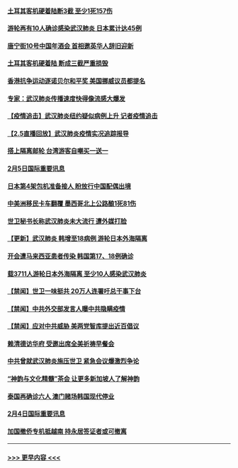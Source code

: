 #### [土耳其客机硬着陆断3截 至少1死157伤](../pages/prog202/a102770508.md?t=02061122) 
#### [游轮再有10人确诊感染武汉肺炎 日本累计达45例](../pages/prog202/a102770476.md?t=02061122) 
#### [唐宁街10号中国年酒会 首相邀英华人辞旧迎新](../pages/prog202/a102770458.md?t=02061122) 
#### [土耳其客机硬着陆 断成三截严重损毁](../pages/prog202/a102770239.md?t=02061122) 
#### [香港抗争运动逐诺贝尔和平奖 美国挪威议员都提名](../pages/prog202/a102770390.md?t=02061122) 
#### [专家：武汉肺炎传播速度快得像流感大爆发](../pages/prog202/a102770132.md?t=02061122) 
#### [【疫情追击】武汉肺炎纽约疑似病例上升 记者疫情追击](../pages/prog202/a102770000.md?t=02061122) 
#### [【2.5直播回放】武汉肺炎疫情实况追踪报导](../pages/prog202/a102769913.md?t=02061122) 
#### [搭上隔离邮轮 台湾游客自嘲买一送一](../pages/prog202/a102769845.md?t=02061122) 
#### [2月5日国际重要讯息](../pages/prog202/a102769821.md?t=02061122) 
#### [日本第4架包机准备接人 盼放行中国配偶出境](../pages/prog202/a102769765.md?t=02061122) 
#### [中美洲移民卡车翻覆 墨西哥北上公路酿1死81伤](../pages/prog202/a102769703.md?t=02061122) 
#### [世卫秘书长称武汉肺炎未大流行 遭外媒打脸](../pages/prog202/a102769679.md?t=02061122) 
#### [【更新】武汉肺炎 韩增至18病例 游轮日本外海隔离](../pages/prog202/a102758911.md?t=02061122) 
#### [开会遭马来西亚患者传染 韩国第17、18例确诊](../pages/prog202/a102769600.md?t=02061122) 
#### [载3711人游轮日本外海隔离 至少10人感染武汉肺炎](../pages/prog202/a102769538.md?t=02061122) 
#### [【禁闻】世卫一味挺共 20万人连署吁总干事下台](../pages/prog202/a102769445.md?t=02061122) 
#### [【禁闻】中共外交部发言人曝中共隐瞒疫情](../pages/prog202/a102769400.md?t=02061122) 
#### [【禁闻】应对中共威胁 美两党智库提出近百倡议](../pages/prog202/a102769357.md?t=02061122) 
#### [赖清德访华府  受邀出席全美祈祷早餐会](../pages/prog202/a102769350.md?t=02061122) 
#### [中共曾就武汉肺炎施压世卫 紧急会议爆激烈争论](../pages/prog202/a102769312.md?t=02061122) 
#### [“神韵与文化精髓”茶会 让更多新加坡人了解神韵](../pages/prog202/a102769286.md?t=02061122) 
#### [泰国再确诊六人 澳门赌场韩国现代停业](../pages/prog202/a102769239.md?t=02061122) 
#### [2月4日国际重要讯息](../pages/prog202/a102768884.md?t=02061122) 
#### [加国撤侨专机抵越南 持永居签证者或可撤离](../pages/prog202/a102768877.md?t=02061122) 

----
#### [ >>> 更早内容 <<< ](../indexes/prog202-earlier.md)
